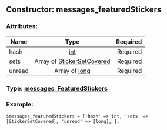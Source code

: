 ## Constructor: messages\_featuredStickers  

### Attributes:

| Name     |    Type       | Required |
|----------|:-------------:|---------:|
|hash|[int](../types/int.md) | Required|
|sets|Array of [StickerSetCovered](../types/StickerSetCovered.md) | Required|
|unread|Array of [long](../types/long.md) | Required|


### Type: [messages\_FeaturedStickers](../types/messages\_FeaturedStickers.md)

### Example:


```
$messages_featuredStickers = ['hash' => int, 'sets' => [StickerSetCovered], 'unread' => [long], ];
```